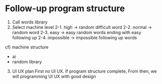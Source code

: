 # Follow-up program structure

1. Call words library
2. Select machine level
2-1. high -> random difficult word
2-2. normal -> random word
2-3. easy -> easy random words ending with easy following up
2-4. impossible -> impossible following up words

cf) machine structure
- ai
- random library

3. UI UX plan
First no UI UX. If program structure complete, From then, we will programming UI UX with good design

